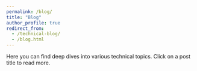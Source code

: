 ```yaml
---
permalink: /blog/
title: "Blog"
author_profile: true
redirect_from: 
  - /technical-blog/
  - /blog.html
---
```



Here you can find deep dives into various technical topics. Click on a post title to read more.
